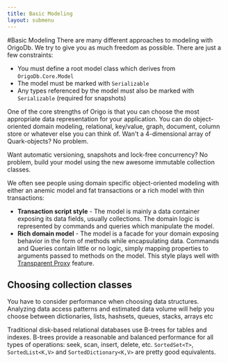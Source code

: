 ```yaml
---
title: Basic Modeling
layout: submenu
---
```


#Basic Modeling
There are many different approaches to modeling with OrigoDb. We try to give you as much freedom as possible. There are just a few constraints:

* You must define a root model class which derives from `OrigoDb.Core.Model`
* The model must be marked with `Serializable`
* Any types referenced by the model must also be marked with `Serializable` (required for snapshots)

One of the core strengths of Origo is that you can choose the most appropriate data representation for your application.
You can do object-oriented domain modeling, relational, key/value, graph, document, column store or whatever else you can think of.
Wan't a 4-dimensional array of Quark-objects? No problem.

Want automatic versioning, snapshots and lock-free concurrency? No problem, build your model using the new awesome immutable collection classes.

We often see people using domain specific object-oriented modeling with either an anemic model and fat transactions or a rich model with thin transactions:

* **Transaction script style** - The model is mainly a data container exposing its data fields, usually collections.
 The domain logic is represented by commands and queries which manipulate the model.
* **Rich domain model** - The model is a facade for your domain exposing behavior in the form of methods while encapsulating data. 
Commands and Queries contain little or no logic, simply mapping properties to arguments passed to methods on the model.
This style plays well with [Transparent Proxy](/docs/proxy) feature.

## Choosing collection classes
You have to consider performance when choosing data structures. Analyzing data access patterns and estimated data volume will help you choose between dictionaries,
lists, hashsets, queues, stacks, arrays etc

Traditional disk-based relational databases use B-trees for tables and indexes.
B-trees provide a reasonable and balanced performance for all types of operations: seek,
scan, insert, delete, etc. `SortedSet<T>`, `SortedList<K,V>` and `SortedDictionary<K,V>` are pretty good
equivalents.
